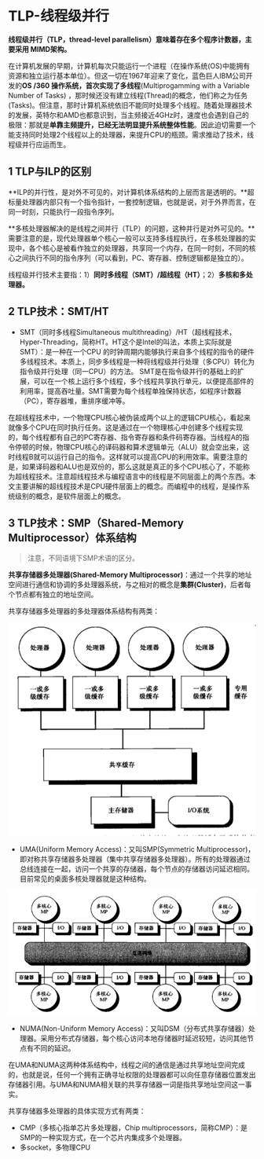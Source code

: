 ﻿# TLP-线程级并行

**线程级并行（TLP，thread-level parallelism）意味着存在多个程序计数器，主要采用 MIMD架构。**

在计算机发展的早期，计算机每次只能运行一个进程（在操作系统(OS)中能拥有资源和独立运行基本单位）。但这一切在1967年迎来了变化，蓝色巨人IBM公司开发的**OS /360 操作系统，首次实现了多线程**(Multiprogamming with a Variable Number of Tasks) ，那时候还没有建立线程(Thread)的概念，他们称之为任务(Tasks)。但注意，那时计算机系统依旧不能同时处理多个线程。随着处理器技术的发展，英特尔和AMD也都意识到，当主频接近4GHz时，速度也会遇到自己的极限：那就是**单靠主频提升，已经无法明显提升系统整体性能**。因此迫切需要一个能支持同时处理2个线程以上的处理器，来提升CPU的瓶颈。需求推动了技术，线程级并行应运而生。

## 1 TLP与ILP的区别 ##

**ILP的并行性，是对外不可见的，对计算机体系结构的上层而言是透明的。**超标量处理器内部只有一个指令指针，一套控制逻辑，也就是说，对于外界而言，在同一时刻，只能执行一段指令序列。

**多核处理器解决的是线程之间并行（TLP）的问题，这种并行是对外可见的。**需要注意的是，现代处理器单个核心一般可以支持多线程执行，在多核处理器的实现中，各个核心是被看作独立的处理器，共享同一个内存，在同一时刻，不同的核心之间执行不同的指令序列（可以看到，PC、寄存器、控制逻辑都是独立的）。

线程级并行技术主要指：1）**同时多线程（SMT）/超线程（HT）**；2）**多核和多处理器。**

## 2 TLP技术：SMT/HT ##

* SMT（同时多线程Simultaneous multithreading）/HT（超线程技术，Hyper-Threading，简称HT。HT这个是Intel的叫法，本质上实际就是SMT）：是一种在一个CPU 的时钟周期内能够执行来自多个线程的指令的硬件多线程技术。本质上，同步多线程是一种将线程级并行处理（多CPU）转化为指令级并行处理（同一CPU）的方法。 SMT是在指令级并行的基础上的扩展，可以在一个核上运行多个线程，多个线程共享执行单元，以便提高部件的利用率，提高吞吐量。SMT需要为每个线程单独保持状态，如程序计数器（PC），寄存器堆，重排序缓冲等。

在超线程技术中，一个物理CPU核心被伪装成两个以上的逻辑CPU核心，看起来就像多个CPU在同时执行任务。这是通过在一个物理核心中创建多个线程实现的，每个线程都有自己的PC寄存器、指令寄存器和条件码寄存器。当线程A的指令停顿的时候，物理CPU核心的译码器和算术逻辑单元（ALU）就会空出来，这时线程B就可以运行自己的指令。这样就可以提高CPU的利用效率。需要注意的是，如果译码器和ALU也是双份的，那么这就是真正的多个CPU核心了，不能称为超线程技术。注意超线程技术与编程语言中的线程是不同层面上的两个东西。本文主要讲解的超线程技术是CPU硬件层面上的概念。而编程中的线程，是操作系统级别的概念，是软件层面上的概念。

## 3 TLP技术：SMP（Shared-Memory Multiprocessor）体系结构 ##

> 注意，不同语境下SMP术语的区分。

**共享存储器多处理器(Shared-Memory Multiprocessor)**：通过一个共享的地址空间进行通信和协调的多处理器系统，与之相对的概念是**集群(Cluster)**，后者每个节点都有独立的地址空间。

共享存储器多处理器的多处理器体系结构有两类：

![UMA](https://raw.githubusercontent.com/yixy4app/images/picgo/202208272135557.png)

* UMA(Uniform Memory Access)：又叫SMP(Symmetric Multiprocessor)，即对称共享存储器多处理器（集中共享存储器多处理器）。所有的处理器通过总线连接在一起，访问一个共享的存储器，每个节点的存储器访问延迟相同。目前常见的桌面多核处理器就是这种结构。

![NUMA](https://raw.githubusercontent.com/yixy4app/images/picgo/202208272137136.png)

* NUMA(Non-Uniform Memory Access)：又叫DSM（分布式共享存储器）处理器。采用分布式存储器，每个核心访问本地存储器时延迟较短，访问其他节点有不同的延迟。

在UMA和NUMA这两种体系结构中，线程之间的通信是通过共享地址空间完成的，也就是说，任何一个拥有正确寻址权限的处理器都可以向任意存储器位置发出存储器引用。与UMA和NUMA相关联的共享存储器一词是指共享地址空间这一事实。

共享存储器多处理器的具体实现方式有两类：

* CMP（多核心指单芯片多处理器，Chip multiprocessors，简称CMP）：是SMP的一种实现方式，在一个芯片内集成多个处理器。
* 多socket，多物理CPU



